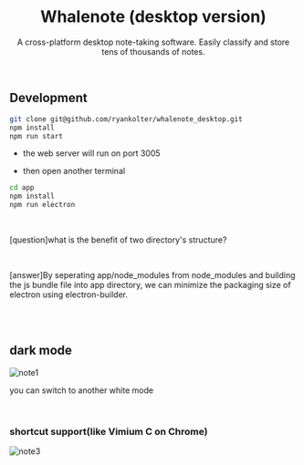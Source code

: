 
<div align="center">
  <h1>Whalenote (desktop version)</h1>
  <p>A cross-platform desktop note-taking software. Easily classify and store tens of thousands of notes.</p>
</div>

<br>

## Development

```bash
git clone git@github.com/ryankolter/whalenote_desktop.git
npm install
npm run start
```
- the web server will run on port 3005

- then open another terminal

```bash
cd app
npm install
npm run electron
```

<br>

[question]what is the benefit of two directory's structure?

<br>

[answer]By seperating app/node_modules from node_modules and building the js bundle file into app directory, we can minimize the packaging size of electron using electron-builder.

<br>
<br>

## dark mode

![note1](https://user-images.githubusercontent.com/44566054/205018801-4bd2c085-c3bd-407e-8684-b8f8685ad7a3.PNG)

you can switch to another white mode

<br>

### shortcut support(like Vimium C on Chrome)

![note3](https://user-images.githubusercontent.com/44566054/205018821-f6ebf053-efc4-46b3-a297-cd1ca4134c12.PNG)

